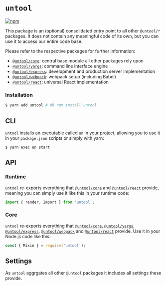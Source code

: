 # `untool`

[![npm](https://img.shields.io/npm/v/untool.svg)](https://www.npmjs.com/package/untool)

This package is an (optional) consolidated entry point to all other `@untool/*` packages. It does not contain any meaningful code of its own, but you can use it to access our entire code base.

Please refer to the respective packages for further information:

- [`@untool/core`](https://github.com/untool/untool/blob/master/packages/core/README.md): central base module all other packages rely upon
- [`@untool/yargs`](https://github.com/untool/untool/blob/master/packages/yargs/README.md): command line interface engine
- [`@untool/express`](https://github.com/untool/untool/blob/master/packages/express/README.md): development and production server implementation
- [`@untool/webpack`](https://github.com/untool/untool/blob/master/packages/webpack/README.md): webpack setup (including Babel)
- [`@untool/react`](https://github.com/untool/untool/blob/master/packages/react/README.md): universal React implementation

### Installation

```bash
$ yarn add untool # OR npm install untool
```

## CLI

`untool` installs an executable called `un` in your project, allowing you to use it in your `package.json` scripts or simply with yarn:

```text
$ yarn exec un start
```

## API

### Runtime

`untool` re-exports everything that [`@untool/core`](https://github.com/untool/untool/blob/master/packages/core/README.md) and [`@untool/react`](https://github.com/untool/untool/blob/master/packages/react/README.md) provide, meaning you can simply use it like this in your runtime code:

```javascript
import { render, Import } from 'untool';
```

### Core

`untool` re-exports everything that [`@untool/core`](https://github.com/untool/untool/blob/master/packages/core/README.md), [`@untool/yargs`](https://github.com/untool/untool/blob/master/packages/yargs/README.md), [`@untool/express`](https://github.com/untool/untool/blob/master/packages/express/README.md), [`@untool/webpack`](https://github.com/untool/untool/blob/master/packages/webpack/README.md) and [`@untool/react`](https://github.com/untool/untool/blob/master/packages/react/README.md) provide. Use it in your Node.js code like this:

```javascript
const { Mixin } = require('untool');
```

## Settings

As `untool` aggrgates all other `@untool` packages it includes all settings these provide.
